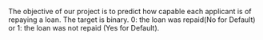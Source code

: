 The objective of our project is to predict how capable each applicant is of repaying a loan. The target is binary. 0: the loan was repaid(No for Default) or 1: the loan was not repaid (Yes for Default).
